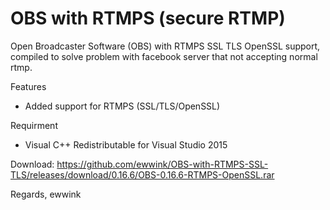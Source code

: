 # OBS with RTMPS (secure RTMP)
Open Broadcaster Software (OBS) with RTMPS SSL TLS OpenSSL support, compiled to solve problem with facebook server that not accepting normal rtmp.

Features
- Added support for RTMPS (SSL/TLS/OpenSSL)

Requirment
- Visual C++ Redistributable for Visual Studio 2015

Download: https://github.com/ewwink/OBS-with-RTMPS-SSL-TLS/releases/download/0.16.6/OBS-0.16.6-RTMPS-OpenSSL.rar

Regards,
ewwink
